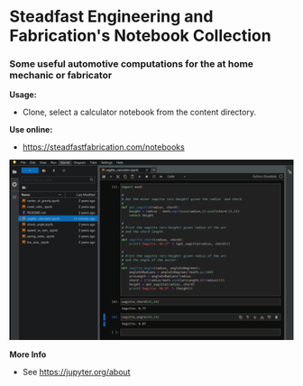 # Steadfast Engineering and Fabrication's Notebook Collection
### Some useful automotive computations for the at home mechanic or fabricator  
**Usage:**
- Clone, select a calculator notebook from the content directory.
 

**Use online:** 

- https://steadfastfabrication.com/notebooks


![Alt text](/images/screenshot_1.png?raw=true "Example: Sagitta Distance")


**More Info**
- See https://jupyter.org/about

